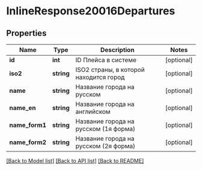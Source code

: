 # InlineResponse20016Departures

## Properties
Name | Type | Description | Notes
------------ | ------------- | ------------- | -------------
**id** | **int** | ID Плейса в системе | [optional] 
**iso2** | **string** | ISO2 страны, в которой находится город | [optional] 
**name** | **string** | Название города на русском | [optional] 
**name_en** | **string** | Название города на английском | [optional] 
**name_form1** | **string** | Название города на русском (1я форма) | [optional] 
**name_form2** | **string** | Название города на русском (2я форма) | [optional] 

[[Back to Model list]](../../README.md#documentation-for-models) [[Back to API list]](../../README.md#documentation-for-api-endpoints) [[Back to README]](../../README.md)

